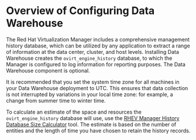 # Overview of Configuring Data Warehouse

The Red Hat Virtualization Manager includes a comprehensive management history database, which can be utilized by any application to extract a range of information at the data center, cluster, and host levels. Installing Data Warehouse creates the `ovirt_engine_history` database, to which the Manager is configured to log information for reporting purposes. The Data Warehouse component is optional.

It is recommended that you set the system time zone for all machines in your Data Warehouse deployment to UTC. This ensures that data collection is not interrupted by variations in your local time zone: for example, a change from summer time to winter time.

To calculate an estimate of the space and resources the `ovirt_engine_history` database will use, use the [RHEV Manager History Database Size Calculator](https://access.redhat.com/labs/rhevmhdsc/) tool. The estimate is based on the number of entities and the length of time you have chosen to retain the history records.


